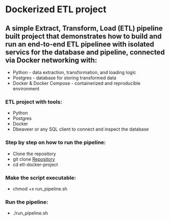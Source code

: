 # Dockerized ETL project

## A simple Extract, Transform, Load (ETL) pipeline built project that demonstrates how to build and run an end-to-end ETL pipelinee with isolated servics for the database and pipeline, connected via Docker networking with:
  * Python - data extraction, transformation, and loading logic
  * Postgres - database for storing transformed data
  * Docker & Docker Compose - containerized and reproducible environment

### ETL project with tools:
  * Python 
  * Postgres
  * Docker
  * Dbeaveer or any SQL client to connect and inspect the database

### Step by step on how to run the pipeline:
  * Clone the repository
  * git clone [Repository](https://github.com/Ayomi-tech/dockerized-etl-project.git)
  * cd etl-docker-project

  ### Make the script executable:
  * chmod +x run_pipeline.sh

  ### Run the pipeline:
  * ./run_pipeline.sh